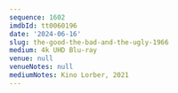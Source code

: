 ```yaml
---
sequence: 1602
imdbId: tt0060196
date: '2024-06-16'
slug: the-good-the-bad-and-the-ugly-1966
medium: 4k UHD Blu-ray
venue: null
venueNotes: null
mediumNotes: Kino Lorber, 2021
---
```


